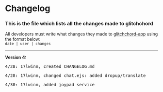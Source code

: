 # Changelog

### This is the file which lists all the changes made to glitchchord

All developers must write what changes they made to [glitchchord-app](https://glitchchord-app.glitch.me) using the format below:
<br>
<code>date | user | changes</code>

---

**Version 4:**

<pre>4/28: 17lwinn, created CHANGELOG.md</pre>
<pre>4/28: 17lwinn, changed chat.ejs: added dropup/translate</pre>
<pre>4/30: 17lwinn, added joypad service</pre>
